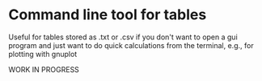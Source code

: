 # Command line tool for tables

Useful for tables stored as .txt or .csv if you don't want to 
open a gui program and just want to do quick calculations from the terminal,
e.g., for plotting with gnuplot


WORK IN PROGRESS